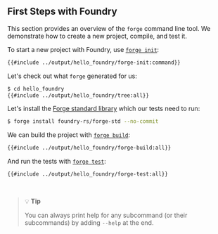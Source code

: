 ## First Steps with Foundry

This section provides an overview of the `forge` command line tool. We demonstrate how to create a new project, compile, and test it.

To start a new project with Foundry, use [`forge init`](../reference/forge/forge-init.md):

```sh
{{#include ../output/hello_foundry/forge-init:command}}
```

Let's check out what `forge` generated for us:

```sh
$ cd hello_foundry
{{#include ../output/hello_foundry/tree:all}}
```

Let's install the [Forge standard library](https://github.com/foundry-rs/forge-std) which our tests need to run:

```sh
$ forge install foundry-rs/forge-std --no-commit
```


We can build the project with [`forge build`](../reference/forge/forge-build.md):

```sh
{{#include ../output/hello_foundry/forge-build:all}}
```

And run the tests with [`forge test`](../reference/forge/forge-init.md):

```sh
{{#include ../output/hello_foundry/forge-test:all}}
```
<br>

> 💡 **Tip**
> 
> You can always print help for any subcommand (or their subcommands) by adding `--help` at the end.
